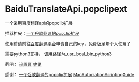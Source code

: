 # BaiduTranslateApi.popclipext
一个采用百度翻译api的popclip扩展

推荐扩展：[一个谷歌翻译的popclip扩展](https://github.com/wizyoung/googletranslate.popclipext)

使用前请前往[百度翻译平台](http://api.fanyi.baidu.com/api/trans/product/index)申请自己的key，免费版足够个人使用了

需要python3支持， 调用路径为_usr_local_bin_python3

截图：
[设置项](http://wx3.sinaimg.cn/mw690/0060lm7Tly1fw8qcyv7dej308k0f6gms.jpg)
[效果](http://wx3.sinaimg.cn/mw690/0060lm7Tly1fw8qcyvd95j30o40gitca.jpg)

感谢：
[一个谷歌翻译的popclip扩展](https://github.com/wizyoung/googletranslate.popclipext)
[MacAutomationScriptingGuide](https://developer.apple.com/library/archive/documentation/LanguagesUtilities/Conceptual/MacAutomationScriptingGuide/index.html)


